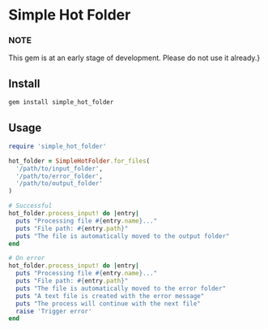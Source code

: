 # Simple Hot Folder

### NOTE

This gem is at an early stage of development. Please do not use it already.}


## Install

```bash
gem install simple_hot_folder
```

## Usage

```ruby
require 'simple_hot_folder'

hot_folder = SimpleHotFolder.for_files(
  '/path/to/input_folder',
  '/path/to/error_folder',
  '/path/to/output_folder'
)

# Successful
hot_folder.process_input! do |entry|
  puts "Processing file #{entry.name}..."
  puts "File path: #{entry.path}"
  puts "The file is automatically moved to the output folder"
end

# On error
hot_folder.process_input! do |entry|
  puts "Processing file #{entry.name}..."
  puts "File path: #{entry.path}"
  puts "The file is automatically moved to the error folder"
  puts "A text file is created with the error message"
  puts "The process will continue with the next file"
  raise 'Trigger error'
end
```
